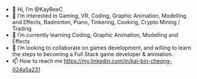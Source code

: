 - 👋 Hi, I’m @KayBeeC
- 👀 I’m interested in Gaming, VR, Coding, Graphic Animation, Modelling and Effects, Badminton, Piano, Tinkering, Cooking, Crypto Mining / Trading
- 🌱 I’m currently learning Coding, Graphic Animation, Modelling and Effects
- 💞️ I’m looking to collaborate on games development, and willing to learn the steps to becoming a Full Stack game developer & animation.
- 📫 How to reach me https://my.linkedin.com/in/kai-bin-cheong-024a5a231

<!---
KayBeeC/KayBeeC is a ✨ special ✨ repository because its `README.md` (this file) appears on your GitHub profile.
You can click the Preview link to take a look at your changes.
--->

